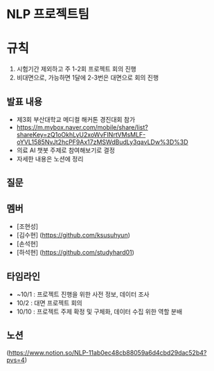 # NLP 프로젝트팀

# 규칙
1. 시험기간 제외하고 주 1-2회 프로젝트 회의 진행
2. 비대면으로, 가능하면 1달에 2-3번은 대면으로 회의 진행

## 발표 내용
- 제3회 부산대학교 메디컬 해커톤 경진대회 참가
- https://m.mybox.naver.com/mobile/share/list?shareKey=zQ1oOkhLyU2xoWvFINrtVMsMLF-oYVL1585NvJt2hcPF9Ax17zMSWdBudLy3qavLDw%3D%3D
- 의료 AI 챗봇 주제로 참여해보기로 결정
- 자세한 내용은 노션에 정리

## 질문

## 멤버
- [조현성]
- [김수현] (https://github.com/ksusuhyun)
- [손석현]
- [하석현] (https://github.com/studyhard01)


## 타임라인
- ~10/1 : 프로젝트 진행을 위한 사전 정보, 데이터 조사
- 10/2 : 대면 프로젝트 회의
- 10/10 : 프로젝트 주제 확정 및 구체화, 데이터 수집 위한 역할 분배


## 노션
(https://www.notion.so/NLP-11ab0ec48cb88059a6d4cbd29dac52b4?pvs=4)
